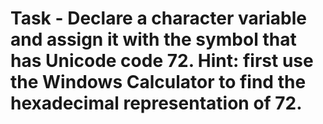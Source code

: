 Task - Declare a character variable and assign it with the symbol that has Unicode code 72. Hint: first use the Windows Calculator to find the hexadecimal representation of 72.
===========================



